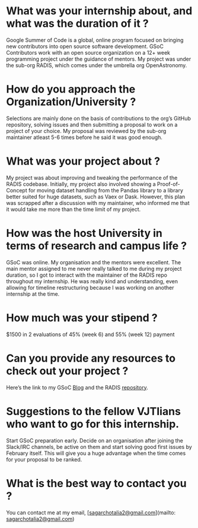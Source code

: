 # What was your internship about, and what was the duration of it ?

Google Summer of Code is a global, online program focused on bringing new contributors into open source software development. GSoC Contributors work with an open source organization on a 12+ week programming project under the guidance of mentors. My project was under the sub-org RADIS, which comes under the umbrella org OpenAstronomy.


# How do you approach the Organization/University ?

Selections are mainly done on the basis of contributions to the org’s GitHub repository, solving issues and then submitting a proposal to work on a project of your choice. My proposal was reviewed by the sub-org maintainer atleast 5-6 times before he said it was good enough.


# What was your project about ?

My project was about improving and tweaking the performance of the RADIS codebase. Initially, my project also involved showing a Proof-of-Concept for moving dataset handling from the Pandas library to a library better suited for huge datasets, such as Vaex or Dask. However, this plan was scrapped after a discussion with my maintainer, who informed me that it would take me more than the time limit of my project.

# How was the host University in terms of research and campus life ?

GSoC was online. My organisation and the mentors were excellent. The main mentor assigned to me never really talked to me during my project duration, so I got to interact with the maintainer of the RADIS repo throughout my internship. He was really kind and understanding, even allowing for timeline restructuring because I was working on another internship at the time.

# How much was your stipend ?

$1500 in 2 evaluations of 45% (week 6) and 55% (week 12) payment

# Can you provide any resources to check out your project ?

Here’s the link to my GSoC [Blog](https://sagarchotalia.github.io/Blog/) and the RADIS [repository](https://github.com/radis/radis).



# Suggestions to the fellow VJTIians who want to go for this internship.

Start GSoC preparation early. Decide on an organisation after joining the Slack/IRC channels, be active on them and start solving good first issues by February itself. This will give you a huge advantage when the time comes for your proposal to be ranked.


# What is the best way to contact you ?

You can contact me at my email, [sagarchotalia2@gmail.com](mailto: sagarchotalia2@gmail.com)

